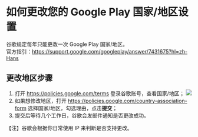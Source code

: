 # 如何更改您的 Google Play 国家/地区设置

谷歌规定每年只能更改一次 Google Play 国家/地区。\
官方指引：https://support.google.com/googleplay/answer/7431675?hl=zh-Hans

## 更改地区步骤
1. 打开 https://policies.google.com/terms 登录谷歌账号，查看国家/地区；
![](https://i.imgur.com/IGDxCuG.png)
2. 如果想修改地区，打开 https://policies.google.com/country-association-form 选择国家/地区，勾选理由，点击**提交**；
3. 提交后等待几个工作日，谷歌会发邮件通知是否更改成功。

【注】谷歌会根据你日常使用 IP 来判断是否支持更改。
